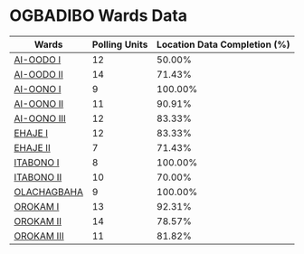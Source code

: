 
# OGBADIBO Wards Data

| Wards | Polling Units | Location Data Completion (%) |
| ---- | ----- | ------- |
| [AI-OODO I](./wards/1554-ai-oodo-i) | 12 | 50.00% |
| [AI-OODO II](./wards/1555-ai-oodo-ii) | 14 | 71.43% |
| [AI-OONO I](./wards/1556-ai-oono-i) | 9 | 100.00% |
| [AI-OONO II](./wards/1557-ai-oono-ii) | 11 | 90.91% |
| [AI-OONO III](./wards/1558-ai-oono-iii) | 12 | 83.33% |
| [EHAJE I](./wards/1559-ehaje-i) | 12 | 83.33% |
| [EHAJE II](./wards/1560-ehaje-ii) | 7 | 71.43% |
| [ITABONO I](./wards/1561-itabono-i) | 8 | 100.00% |
| [ITABONO II](./wards/1562-itabono-ii) | 10 | 70.00% |
| [OLACHAGBAHA](./wards/1563-olachagbaha) | 9 | 100.00% |
| [OROKAM I](./wards/1564-orokam-i) | 13 | 92.31% |
| [OROKAM II](./wards/1565-orokam-ii) | 14 | 78.57% |
| [OROKAM III](./wards/1566-orokam-iii) | 11 | 81.82% |




